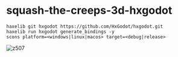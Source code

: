 # squash-the-creeps-3d-hxgodot

```
haxelib git hxgodot https://github.com/HxGodot/hxgodot.git
haxelib run hxgodot generate_bindings -y
scons platform=<windows|linux|macos> target=<debug|release>
```
![z507](https://user-images.githubusercontent.com/5015415/211156456-b6744c1b-0b36-474f-b704-90e2808249ea.jpg)
